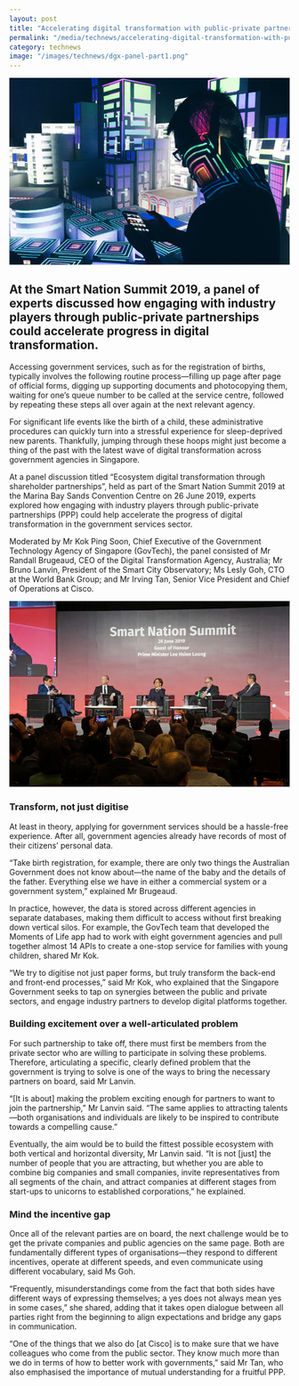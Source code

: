 ```yaml
---
layout: post
title: "Accelerating digital transformation with public-private partnerships"
permalink: "/media/technews/accelerating-digital-transformation-with-public-private-partnerships"
category: technews
image: "/images/technews/dgx-panel-part1.png"
---
```


![DGX2019 Panel](/images/technews/dgx-panel-part1.png)

At the Smart Nation Summit 2019, a panel of experts discussed how engaging with industry players through public-private partnerships could accelerate progress in digital transformation.
---

Accessing government services, such as for the registration of births, typically involves the following routine process—filling up page after page of official forms, digging up supporting documents and photocopying them, waiting for one’s queue number to be called at the service centre, followed by repeating these steps all over again at the next relevant agency. 

For significant life events like the birth of a child, these administrative procedures can quickly turn into a stressful experience for sleep-deprived new parents. Thankfully, jumping through these hoops might just become a thing of the past with the latest wave of digital transformation across government agencies in Singapore. 

At a panel discussion titled “Ecosystem digital transformation through shareholder partnerships”, held as part of the Smart Nation Summit 2019 at the Marina Bay Sands Convention Centre on 26 June 2019, experts explored how engaging with industry players through public-private partnerships (PPP) could help accelerate the progress of digital transformation in the government services sector. 

Moderated by Mr Kok Ping Soon, Chief Executive of the Government Technology Agency of Singapore (GovTech), the panel consisted of Mr Randall Brugeaud, CEO of the Digital Transformation Agency, Australia; Mr Bruno Lanvin, President of the Smart City Observatory; Ms Lesly Goh, CTO at the World Bank Group; and Mr Irving Tan, Senior Vice President and Chief of Operations at Cisco. 

![DGX2019 Panel](/images/technews/dgx-panel-part2.png)

### **Transform, not just digitise**

At least in theory, applying for government services should be a hassle-free experience. After all, government agencies already have records of most of their citizens’ personal data. 

“Take birth registration, for example, there are only two things the Australian Government does not know about—the name of the baby and the details of the father. Everything else we have in either a commercial system or a government system,” explained Mr Brugeaud. 

In practice, however, the data is stored across different agencies in separate databases, making them difficult to access without first breaking down vertical silos. For example, the GovTech team that developed the Moments of Life app had to work with eight government agencies and pull together almost 14 APIs to create a one-stop service for families with young children, shared Mr Kok. 

“We try to digitise not just paper forms, but truly transform the back-end and front-end processes,” said Mr Kok, who explained that the Singapore Government seeks to tap on synergies between the public and private sectors, and engage industry partners to develop digital platforms together. 

### **Building excitement over a well-articulated problem**

For such partnership to take off, there must first be members from the private sector who are willing to participate in solving these problems. Therefore, articulating a specific, clearly defined problem that the government is trying to solve is one of the ways to bring the necessary partners on board, said Mr Lanvin. 

“[It is about] making the problem exciting enough for partners to want to join the partnership,” Mr Lanvin said. “The same applies to attracting talents—both organisations and individuals are likely to be inspired to contribute towards a compelling cause.”

Eventually, the aim would be to build the fittest possible ecosystem with both vertical and horizontal diversity, Mr Lanvin said. “It is not [just] the number of people that you are attracting, but whether you are able to combine big companies and small companies, invite representatives from all segments of the chain, and attract companies at different stages from start-ups to unicorns to established corporations,” he explained. 

### **Mind the incentive gap**

Once all of the relevant parties are on board, the next challenge would be to get the private companies and public agencies on the same page. Both are fundamentally different types of organisations—they respond to different incentives, operate at different speeds, and even communicate using different vocabulary, said Ms Goh.

“Frequently, misunderstandings come from the fact that both sides have different ways of expressing themselves; a yes does not always mean yes in some cases,” she shared, adding that it takes open dialogue between all parties right from the beginning to align expectations and bridge any gaps in communication. 

“One of the things that we also do [at Cisco] is to make sure that we have colleagues who come from the public sector. They know much more than we do in terms of how to better work with governments,” said Mr Tan, who also emphasised the importance of mutual understanding for a fruitful PPP. 
